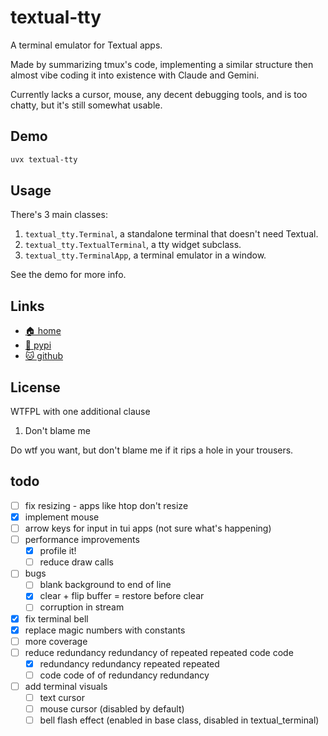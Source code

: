 # textual-tty

A terminal emulator for Textual apps.

Made by summarizing tmux's code, implementing a similar structure then almost
vibe coding it into existence with Claude and Gemini.

Currently lacks a cursor, mouse, any decent debugging tools, and is too chatty,
but it's still somewhat usable.

## Demo

```bash
uvx textual-tty
```

## Usage

There's 3 main classes:

1. `textual_tty.Terminal`, a standalone terminal that doesn't need Textual.
2. `textual_tty.TextualTerminal`, a tty widget subclass.
3. `textual_tty.TerminalApp`, a terminal emulator in a window.

See the demo for more info.

## Links

* [🏠 home](https://bitplane.net/dev/python/textual-tty)
* [🐍 pypi](https://pypi.org/project/textual-tty)
* [🐱 github](https://github.com/bitplane/textual-tty)

## License

WTFPL with one additional clause

1. Don't blame me

Do wtf you want, but don't blame me if it rips a hole in your trousers.

## todo

- [ ] fix resizing - apps like htop don't resize
- [x] implement mouse
- [ ] arrow keys for input in tui apps (not sure what's happening)
- [ ] performance improvements
  - [x] profile it!
  - [ ] reduce draw calls
- [ ] bugs
  - [ ] blank background to end of line
  - [x] clear + flip buffer = restore before clear
  - [ ] corruption in stream
- [x] fix terminal bell
- [x] replace magic numbers with constants
- [ ] more coverage
- [ ] reduce redundancy redundancy of repeated repeated code code
  - [x] redundancy redundancy repeated repeated
  - [ ] code code of of redundancy redundancy
- [ ] add terminal visuals
  - [ ] text cursor
  - [ ] mouse cursor (disabled by default)
  - [ ] bell flash effect (enabled in base class, disabled in textual_terminal)
